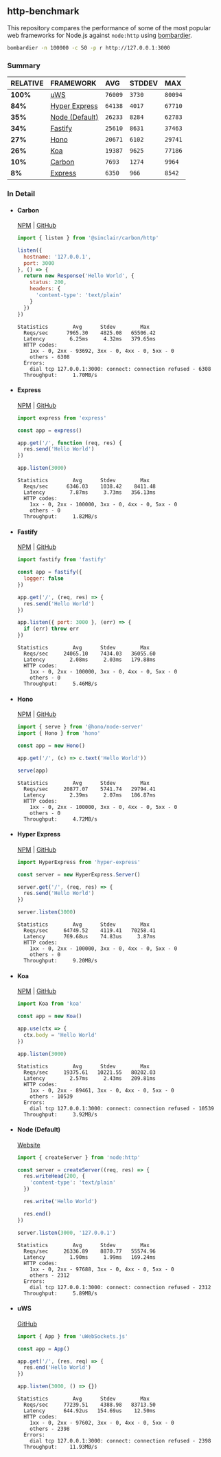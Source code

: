 ## http-benchmark

This repository compares the performance of some of the most popular web frameworks for Node.js against `node:http` using [bombardier](https://github.com/codesenberg/bombardier).

```bash
bombardier -n 100000 -c 50 -p r http://127.0.0.1:3000
```

### Summary

| RELATIVE | FRAMEWORK | AVG | STDDEV | MAX |
| :--- | :--- | :--- | :--- | :--- |
| **100%** | [uWS](#uws) | `76009` | `3730` | `80094` |
| **84%** | [Hyper Express](#hyper-express) | `64138` | `4017` | `67710` |
| **35%** | [Node (Default)](#node-default) | `26233` | `8284` | `62783` |
| **34%** | [Fastify](#fastify) | `25610` | `8631` | `37463` |
| **27%** | [Hono](#hono) | `20671` | `6102` | `29741` |
| **26%** | [Koa](#koa) | `19387` | `9625` | `77186` |
| **10%** | [Carbon](#carbon) | `7693` | `1274` | `9964` |
| **8%** | [Express](#express) | `6350` | `966` | `8542` |


### In Detail

- #### Carbon
  [NPM](https://npmjs.com/@sinclair/carbon) | [GitHub](https://github.com/sinclairzx81/carbon)
  ```js
  import { listen } from '@sinclair/carbon/http'

  listen({
    hostname: '127.0.0.1',
    port: 3000
  }, () => {
    return new Response('Hello World', {
      status: 200,
      headers: {
        'content-type': 'text/plain'
      }
    })
  })
  ```

  ```
  Statistics        Avg      Stdev        Max
    Reqs/sec      7965.30    4825.08   65506.42
    Latency        6.25ms     4.32ms   379.65ms
    HTTP codes:
      1xx - 0, 2xx - 93692, 3xx - 0, 4xx - 0, 5xx - 0
      others - 6308
    Errors:
      dial tcp 127.0.0.1:3000: connect: connection refused - 6308
    Throughput:     1.70MB/s
  ```

- #### Express
  [NPM](https://npmjs.com/express) | [GitHub](https://github.com/expressjs/express)
  ```js
  import express from 'express'

  const app = express()

  app.get('/', function (req, res) {
    res.send('Hello World')
  })

  app.listen(3000)
  ```

  ```
  Statistics        Avg      Stdev        Max
    Reqs/sec      6346.03    1038.42    8411.48
    Latency        7.87ms     3.73ms   356.13ms
    HTTP codes:
      1xx - 0, 2xx - 100000, 3xx - 0, 4xx - 0, 5xx - 0
      others - 0
    Throughput:     1.82MB/s
  ```

- #### Fastify
  [NPM](https://npmjs.com/fastify) | [GitHub](https://github.com/fastify/fastify)
  ```js
  import fastify from 'fastify'

  const app = fastify({
    logger: false
  })

  app.get('/', (req, res) => {
    res.send('Hello World')
  })

  app.listen({ port: 3000 }, (err) => {
    if (err) throw err
  })
  ```

  ```
  Statistics        Avg      Stdev        Max
    Reqs/sec     24065.10    7434.03   36055.60
    Latency        2.08ms     2.03ms   179.88ms
    HTTP codes:
      1xx - 0, 2xx - 100000, 3xx - 0, 4xx - 0, 5xx - 0
      others - 0
    Throughput:     5.46MB/s
  ```

- #### Hono
  [NPM](https://npmjs.com/hono) | [GitHub](https://github.com/honojs/hono)
  ```js
  import { serve } from '@hono/node-server'
  import { Hono } from 'hono'

  const app = new Hono()

  app.get('/', (c) => c.text('Hello World'))

  serve(app)
  ```

  ```
  Statistics        Avg      Stdev        Max
    Reqs/sec     20877.07    5741.74   29794.41
    Latency        2.39ms     2.07ms   186.87ms
    HTTP codes:
      1xx - 0, 2xx - 100000, 3xx - 0, 4xx - 0, 5xx - 0
      others - 0
    Throughput:     4.72MB/s
  ```

- #### Hyper Express
  [NPM](https://npmjs.com/hyper-express) | [GitHub](https://github.com/kartikk221/hyper-express)
  ```js
  import HyperExpress from 'hyper-express'

  const server = new HyperExpress.Server()

  server.get('/', (req, res) => {
    res.send('Hello World')
  })

  server.listen(3000)
  ```

  ```
  Statistics        Avg      Stdev        Max
    Reqs/sec     64749.52    4119.41   70258.41
    Latency      769.68us    74.83us     3.87ms
    HTTP codes:
      1xx - 0, 2xx - 100000, 3xx - 0, 4xx - 0, 5xx - 0
      others - 0
    Throughput:     9.20MB/s
  ```

- #### Koa
  [NPM](https://npmjs.com/koa) | [GitHub](https://github.com/koajs/koa)
  ```js
  import Koa from 'koa'

  const app = new Koa()

  app.use(ctx => {
    ctx.body = 'Hello World'
  })

  app.listen(3000)
  ```

  ```
  Statistics        Avg      Stdev        Max
    Reqs/sec     19375.61   10221.55   80202.03
    Latency        2.57ms     2.43ms   209.81ms
    HTTP codes:
      1xx - 0, 2xx - 89461, 3xx - 0, 4xx - 0, 5xx - 0
      others - 10539
    Errors:
      dial tcp 127.0.0.1:3000: connect: connection refused - 10539
    Throughput:     3.92MB/s
  ```

- #### Node (Default)
  [Website](https://nodejs.org/api/http.html)
  ```js
  import { createServer } from 'node:http'

  const server = createServer((req, res) => {
    res.writeHead(200, {
      'content-type': 'text/plain'
    })

    res.write('Hello World')

    res.end()
  })

  server.listen(3000, '127.0.0.1')
  ```

  ```
  Statistics        Avg      Stdev        Max
    Reqs/sec     26336.89    8870.77   55574.96
    Latency        1.90ms     1.99ms   169.24ms
    HTTP codes:
      1xx - 0, 2xx - 97688, 3xx - 0, 4xx - 0, 5xx - 0
      others - 2312
    Errors:
      dial tcp 127.0.0.1:3000: connect: connection refused - 2312
    Throughput:     5.89MB/s
  ```

- #### uWS
  [GitHub](https://github.com/uNetworking/uWebSockets.js)
  ```js
  import { App } from 'uWebSockets.js'

  const app = App()

  app.get('/', (res, req) => {
    res.end('Hello World')
  })

  app.listen(3000, () => {})
  ```

  ```
  Statistics        Avg      Stdev        Max
    Reqs/sec     77239.51    4388.98   83713.50
    Latency      644.92us   154.69us    12.50ms
    HTTP codes:
      1xx - 0, 2xx - 97602, 3xx - 0, 4xx - 0, 5xx - 0
      others - 2398
    Errors:
      dial tcp 127.0.0.1:3000: connect: connection refused - 2398
    Throughput:    11.93MB/s
  ```


